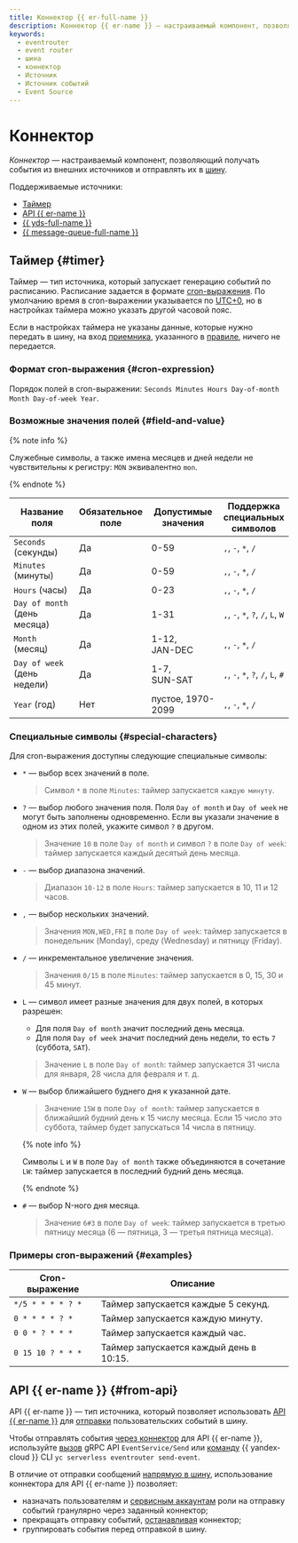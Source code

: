 ```yaml
---
title: Коннектор {{ er-full-name }}
description: Коннектор {{ er-name }} — настраиваемый компонент, позволяющий получать события из внешних источников.
keywords:
  - eventrouter
  - event router
  - шина
  - коннектор
  - Источник
  - Источник событий
  - Event Source
---
```


# Коннектор

_Коннектор_ — настраиваемый компонент, позволяющий получать события из внешних источников и отправлять их в [шину](bus.md).

Поддерживаемые источники:

* [Таймер](#timer)
* [API {{ er-name }}](#from-api)
* [{{ yds-full-name }}](../../../data-streams/index.yaml)
* [{{ message-queue-full-name }}](../../../message-queue/index.yaml)


## Таймер {#timer}

Таймер — тип источника, который запускает генерацию событий по расписанию. Расписание задается в формате [cron-выражения](#cron-expression). По умолчанию время в cron-выражении указывается по [UTC+0](https://ru.wikipedia.org/wiki/Всемирное_координированное_время), но в настройках таймера можно указать другой часовой пояс.

Если в настройках таймера не указаны данные, которые нужно передать в шину, на вход [приемника](./rule.md#target), указанного в [правиле](./rule.md), ничего не передается.

### Формат cron-выражения {#cron-expression}

Порядок полей в cron-выражении: `Seconds Minutes Hours Day-of-month Month Day-of-week Year`.

### Возможные значения полей {#field-and-value}

{% note info %}

Служебные символы, а также имена месяцев и дней недели не чувствительны к регистру: `MON` эквивалентно `mon`.

{% endnote %}

Название <br>поля | Обязательное <br>поле | Допустимые <br>значения | Поддержка <br>специальных <br>символов
--- | --- | --- | ---
`Seconds` (секунды) | Да | 0-59 | `,`, `-`, `*`, `/`
`Minutes` (минуты) | Да | 0-59 | `,`, `-`, `*`, `/`
`Hours` (часы) | Да| 0-23 | `,`, `-`, `*`, `/`
`Day of month` (день месяца)| Да | 1-31 | `,`, `-`, `*`, `?`, `/`, `L`, `W`
`Month` (месяц)| Да | 1-12, <br>JAN-DEC | `,`, `-`, `*`, `/`
`Day of week` (день недели)| Да | 1-7, <br>SUN-SAT | `,`, `-`, `*`, `?`, `/`, `L`, `#`
`Year` (год)| Нет | пустое, 1970-2099 | `,`, `-`, `*`, `/`

### Специальные символы {#special-characters}

Для cron-выражения доступны следующие специальные символы:

* `*` — выбор всех значений в поле.

    > Символ `*` в поле `Minutes`: таймер запускается `каждую минуту`.

* `?` — выбор любого значения поля. Поля `Day of month` и `Day of week` не могут быть заполнены одновременно. Если вы указали значение в одном из этих полей, укажите символ `?` в другом.

    > Значение `10` в поле `Day of month` и символ `?` в поле `Day of week`: таймер запускается каждый десятый день месяца.

* `-` — выбор диапазона значений.

    > Диапазон `10-12` в поле `Hours`: таймер запускается в 10, 11 и 12 часов.

* `,` — выбор нескольких значений.

    > Значения `MON,WED,FRI` в поле `Day of week`: таймер запускается в понедельник (Monday), среду (Wednesday) и пятницу (Friday).

* `/` — инкрементальное увеличение значения.

    > Значения `0/15` в поле `Minutes`: таймер запускается в 0, 15, 30 и 45 минут.

* `L` — символ имеет разные значения для двух полей, в которых разрешен:

    * Для поля `Day of month` значит последний день месяца.
    * Для поля `Day of week` значит последний день недели, то есть `7` (суббота, `SAT`).

    > Значение `L` в поле `Day of month`: таймер запускается 31 числа для января, 28 числа для февраля и т. д.

* `W` — выбор ближайшего буднего дня к указанной дате.

    > Значение `15W` в поле `Day of month`: таймер запускается в ближайший будний день к 15 числу месяца. Если 15 число это суббота, таймер будет запускаться 14 числа в пятницу.

    {% note info %}

    Символы `L` и `W` в поле `Day of month` также объединяются в сочетание `LW`: таймер запускается в последний будний день месяца.

    {% endnote %}

* `#` — выбор N-ного дня месяца.

    > Значение `6#3` в поле `Day of week`: таймер запускается в третью пятницу месяца (6 — пятница, 3 — третья пятница месяца).

### Примеры cron-выражений {#examples}

Cron-выражение | Описание
--- | ---
`*/5 * * * * ? *` | Таймер запускается каждые 5 секунд.
`0 * * * * ? *` | Таймер запускается каждую минуту.
`0 0 * ? * * *`| Таймер запускается каждый час.
`0 15 10 ? * * *` | Таймер запускается каждый день в 10:15.


## API {{ er-name }} {#from-api}

API {{ er-name }} — тип источника, который позволяет использовать [API {{ er-name }}](../../api-ref/eventrouter/authentication.md) для [отправки](./sending-events.md) пользовательских событий в шину.

Чтобы отправлять события [через коннектор](../../operations/eventrouter/bus/data-send.md) для API {{ er-name }}, используйте [вызов](../../../serverless-integrations/eventrouter/api-ref/grpc/Event/send.md) gRPC API `EventService/Send` или [команду](../../../cli/cli-ref/serverless/cli-ref/eventrouter/send-event.md) {{ yandex-cloud }} CLI `yc serverless eventrouter send-event`.

В отличие от отправки сообщений [напрямую в шину](../../operations/eventrouter/bus/data-put.md), использование коннектора для API {{ er-name }} позволяет:
* назначать пользователям и [сервисным аккаунтам](../../../iam/concepts/users/service-accounts.md) роли на отправку событий гранулярно через заданный коннектор;
* прекращать отправку событий, [останавливая](../../operations/eventrouter/connector/stop.md) коннектор;
* группировать события перед отправкой в шину.